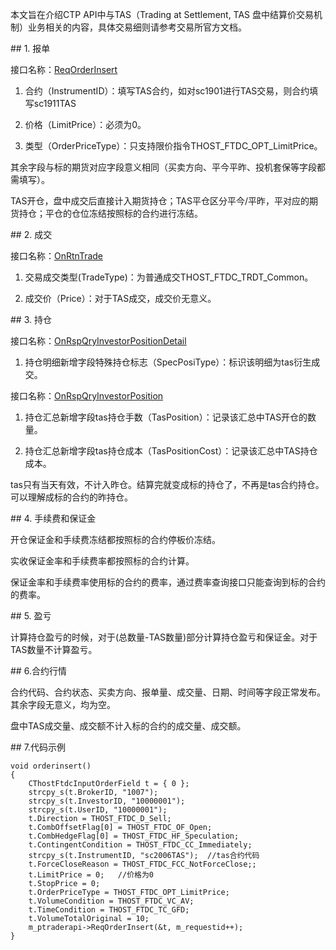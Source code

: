 <p>本文旨在介绍CTP API中与TAS（Trading at Settlement, TAS 盘中结算价交易机制）业务相关的内容，具体交易细则请参考交易所官方文档。</p>
<span class="anchor" id="1b1acdac-1f00-4f46-83b9-91a0d6e98a87"></span>
## 1. 报单
<p>接口名称：<a href="../../JYJK/CTHOSTFTDCTRADERSPI/REQORDERINSERT/">ReqOrderInsert</a></p>
<ol>
<li><p>合约（InstrumentID）：填写TAS合约，如对sc1901进行TAS交易，则合约填写sc1911TAS</p></li>
<li><p>价格（LimitPrice）：必须为0。</p></li>
<li><p>类型（OrderPriceType）：只支持限价指令THOST_FTDC_OPT_LimitPrice。</p></li>
</ol>
<p>其余字段与标的期货对应字段意义相同（买卖方向、平今平昨、投机套保等字段都需填写）。</p>
<p>TAS开仓，盘中成交后直接计入期货持仓；TAS平仓区分平今/平昨，平对应的期货持仓；平仓的仓位冻结按照标的合约进行冻结。</p>
<span class="anchor" id="451ddffb-ddc6-4971-87cf-a15ed15d408a"></span>
## 2. 成交
<p>接口名称：<a href="../../JYJK/CTHOSTFTDCTRADERAPI/ONRTNTRADE/">OnRtnTrade</a></p>
<ol>
<li><p>交易成交类型(TradeType)：为普通成交THOST_FTDC_TRDT_Common。</p></li>
<li><p>成交价（Price）：对于TAS成交，成交价无意义。</p></li>
</ol>
<span class="anchor" id="d40a9026-d4e0-4af0-bd7c-e4b5eeda759c"></span>
## 3. 持仓
<p>接口名称：<a href="../../JYJK/CTHOSTFTDCTRADERAPI/ONRSPQRYINVESTORPOSITIONDETAIL/">OnRspQryInvestorPositionDetail</a></p>
<ol>
<li>持仓明细新增字段特殊持仓标志（SpecPosiType）：标识该明细为tas衍生成交。</li>
</ol>
<p>接口名称：<a href="../../JYJK/CTHOSTFTDCTRADERAPI/ONRSPQRYINVESTORPOSITION/">OnRspQryInvestorPosition</a></p>
<ol>
<li><p>持仓汇总新增字段tas持仓手数（TasPosition）：记录该汇总中TAS开仓的数量。</p></li>
<li><p>持仓汇总新增字段tas持仓成本（TasPositionCost）：记录该汇总中TAS持仓成本。</p></li>
</ol>
<p>tas只有当天有效，不计入昨仓。结算完就变成标的持仓了，不再是tas合约持仓。可以理解成标的合约的昨持仓。</p>
<span class="anchor" id="e7b48e4e-fea6-4896-b87e-aa0b248c0fdc"></span>
## 4. 手续费和保证金
<p>开仓保证金和手续费冻结都按照标的合约停板价冻结。</p>
<p>实收保证金率和手续费率都按照标的合约计算。</p>
<p>保证金率和手续费率使用标的合约的费率，通过费率查询接口只能查询到标的合约的费率。</p>
<span class="anchor" id="7520ac34-01ea-4666-aa86-f32d0c2a4b46"></span>
## 5. 盈亏
<p>计算持仓盈亏的时候，对于(总数量-TAS数量)部分计算持仓盈亏和保证金。对于TAS数量不计算盈亏。</p>
<span class="anchor" id="6b0b1163-38e7-4a96-9f26-39ec68a738b7"></span>
## 6.合约行情
<p>合约代码、合约状态、买卖方向、报单量、成交量、日期、时间等字段正常发布。其余字段无意义，均为空。</p>
<p>盘中TAS成交量、成交额不计入标的合约的成交量、成交额。</p>
<span class="anchor" id="e988c8eb-d05a-40e3-b999-6a057a267428"></span>
## 7.代码示例
<pre><code>void orderinsert()
{
    CThostFtdcInputOrderField t = { 0 };
    strcpy_s(t.BrokerID, "1007");
    strcpy_s(t.InvestorID, "10000001");
    strcpy_s(t.UserID, "10000001");
    t.Direction = THOST_FTDC_D_Sell;
    t.CombOffsetFlag[0] = THOST_FTDC_OF_Open;
    t.CombHedgeFlag[0] = THOST_FTDC_HF_Speculation;
    t.ContingentCondition = THOST_FTDC_CC_Immediately;
    strcpy_s(t.InstrumentID, "sc2006TAS");  //tas合约代码
    t.ForceCloseReason = THOST_FTDC_FCC_NotForceClose;;
    t.LimitPrice = 0;   //价格为0
    t.StopPrice = 0;
    t.OrderPriceType = THOST_FTDC_OPT_LimitPrice;
    t.VolumeCondition = THOST_FTDC_VC_AV;
    t.TimeCondition = THOST_FTDC_TC_GFD;
    t.VolumeTotalOriginal = 10;
    m_ptraderapi-&gt;ReqOrderInsert(&amp;t, m_requestid++);
}
</code></pre>
